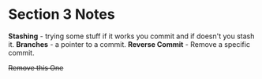 # Section 3 Notes

**Stashing** - trying some stuff if it works you commit and if doesn't you stash it.
**Branches** - a pointer to a commit.
**Reverse Commit** - Remove a specific commit.

~~Remove this One~~
